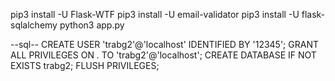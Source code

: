 pip3 install -U Flask-WTF
pip3 install -U email-validator
pip3 install -U flask-sqlalchemy
python3 app.py

--sql--
CREATE USER 'trabg2'@'localhost' IDENTIFIED BY '12345';
GRANT ALL PRIVILEGES ON *.* TO 'trabg2'@'localhost';
CREATE DATABASE IF NOT EXISTS trabg2;
FLUSH PRIVILEGES;
